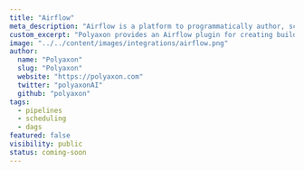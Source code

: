 ```yaml
---
title: "Airflow"
meta_description: "Airflow is a platform to programmatically author, schedule and monitor workflows."
custom_excerpt: "Polyaxon provides an Airflow plugin for creating builds, jobs, and experiments."
image: "../../content/images/integrations/airflow.png"
author:
  name: "Polyaxon"
  slug: "Polyaxon"
  website: "https://polyaxon.com"
  twitter: "polyaxonAI"
  github: "polyaxon"
tags: 
  - pipelines
  - scheduling
  - dags
featured: false
visibility: public
status: coming-soon
---
```

